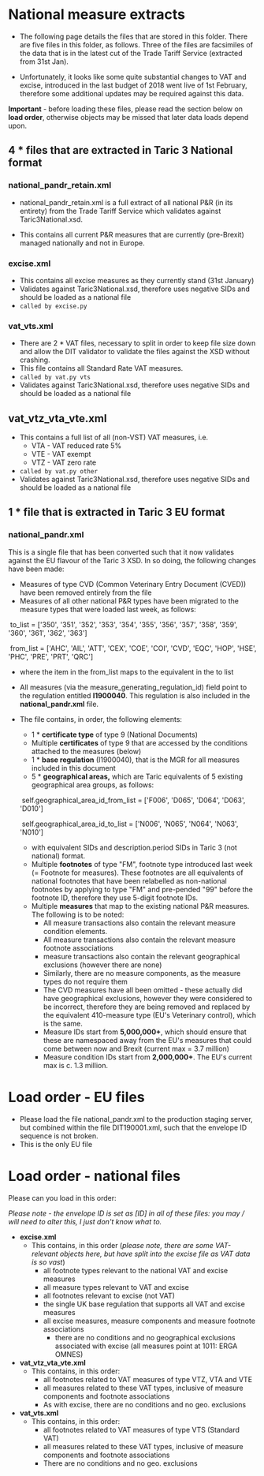 # National measure extracts

- The following page details the files that are stored in this folder. There are five files in this folder, as follows. Three of the files are facsimiles of the data that is in the latest cut of the Trade Tariff Service (extracted from 31st Jan).

- Unfortunately, it looks like some quite substantial changes to VAT and excise, introduced in the last budget of 2018 went live of 1st February, therefore some additional updates may be required against this data.

**Important** - before loading these files, please read the section below on **load order**, otherwise objects may be missed that later data loads depend upon.

## 4 * files that are extracted in Taric 3 National format

### national_pandr_retain.xml

- national_pandr_retain.xml is a full extract of all national P&R (in its entirety) from the Trade Tariff Service which validates against Taric3National.xsd.

- This contains all current P&R measures that are currently (pre-Brexit) managed nationally and not in Europe.

### excise.xml

- This contains all excise measures as they currently stand (31st January)
- Validates against Taric3National.xsd, therefore uses negative SIDs and should be loaded as a national file
- `called by excise.py`

### vat_vts.xml

- There are 2 * VAT files, necessary to split in order to keep file size down and allow the DIT validator to validate the files against the XSD without crashing.
- This file contains all Standard Rate VAT measures.
- `called by vat.py vts`
- Validates against Taric3National.xsd, therefore uses negative SIDs and should be loaded as a national file

## vat_vtz_vta_vte.xml

- This contains a full list of all (non-VST) VAT measures, i.e.
  - VTA - VAT reduced rate 5%
  - VTE - VAT exempt
  - VTZ - VAT zero rate
- `called by vat.py other`
- Validates against Taric3National.xsd, therefore uses negative SIDs and should be loaded as a national file

## 1 * file that is extracted in Taric 3 EU format

### national_pandr.xml

This is a single file that has been converted such that it now validates against the EU flavour of the Taric 3 XSD. In so doing, the following changes have been made:

- Measures of type CVD (Common Veterinary Entry Document (CVED)) have been removed entirely from the file
- Measures of all other national P&R types have been migrated to the measure types that were loaded last week, as follows:

​                to_list     = ['350', '351', '352', '353', '354', '355', '356', '357', '358', '359', '360', '361', '362', '363']

​                from_list   = ['AHC', 'AIL', 'ATT', 'CEX', 'COE', 'COI', 'CVD', 'EQC', 'HOP', 'HSE', 'PHC', 'PRE', 'PRT', 'QRC']

- where the item in the from_list maps to the equivalent in the to list

- All measures (via the measure_generating_regulation_id) field point to the regulation entitled **I1900040**. This regulation is also included in the **national_pandr.xml** file.

- The file contains, in order, the following elements:

  - 1 * **certificate type** of type 9 (National Documents)
  - Multiple **certificates** of type 9 that are accessed by the conditions attached to the measures (below)
  - 1 * **base regulation** (I1900040), that is the MGR for all measures included in this document
  - 5 * **geographical areas,** which are Taric equivalents of 5 existing geographical area groups, as follows:

  ​        self.geographical_area_id_from_list     = ['F006', 'D065', 'D064', 'D063', 'D010']

  ​        self.geographical_area_id_to_list       = ['N006', 'N065', 'N064', 'N063', 'N010']

  - with equivalent SIDs and description.period SIDs in Taric 3 (not national) format.
  - Multiple **footnotes** of type "FM", footnote type introduced last week (= Footnote for measures). These footnotes are all equivalents of national footnotes that have been relabelled as non-national footnotes by applying to type "FM" and pre-pended "99" before the footnote ID, therefore they use 5-digit footnote IDs.
  - Multiple **measures** that map to the existing national P&R measures. The following is to be noted:
    - All measure transactions also contain the relevant measure condition elements.
    - All measure transactions also contain the relevant measure footnote associations
    - measure transactions also contain the relevant geographical exclusions (however there are none)
    - Similarly, there are no measure components, as the measure types do not require them
    - The CVD measures have all been omitted - these actually did have geographical exclusions, however they were considered to be incorrect, therefore they are being removed and replaced by the equivalent 410-measure type (EU's Veterinary control), which is the same.
    - Measure IDs start from **5,000,000+**, which should ensure that these are namespaced away from the EU's measures that could come between now and Brexit (current max = 3.7 million)
    - Measure condition IDs start from **2,000,000+**. The EU's current max is c. 1.3 million.

# Load order - EU files

- Please load the file national_pandr.xml to the production staging server, but combined within the  file DIT190001.xml, such that the envelope ID sequence is not broken.
- This is the only EU file

# Load order - national files

Please can you load in this order:

*Please note - the envelope ID is set as [ID] in all of these files: you may / will need to alter this, I just don't know what to.*

- **excise.xml**
  - This contains, in this order (*please note, there are some VAT-relevant objects here, but have split into the excise file as VAT data is so vast*)
    - all footnote types relevant to the national VAT and excise measures
    - all measure types relevant to VAT and excise
    - all footnotes relevant to excise (not VAT)
    - the single UK base regulation that supports all VAT and excise measures
    - all excise measures, measure components and measure footnote associations
      - there are no conditions and no geographical exclusions associated with excise (all measures point at 1011: ERGA OMNES)
- **vat_vtz_vta_vte.xml**
  - This contains, in this order:
    - all footnotes related to VAT measures of type VTZ, VTA and VTE
    - all measures related to these VAT types, inclusive of measure components and footnote associations
    - As with excise, there are no conditions and no geo. exclusions
- **vat_vts.xml**
  - This contains, in this order:
    - all footnotes related to VAT measures of type VTS (Standard VAT)
    - all measures related to these VAT types, inclusive of measure components and footnote associations
    - There are no conditions and no geo. exclusions